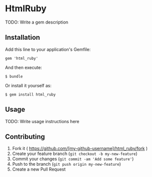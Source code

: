 # HtmlRuby

TODO: Write a gem description

## Installation

Add this line to your application's Gemfile:

    gem 'html_ruby'

And then execute:

    $ bundle

Or install it yourself as:

    $ gem install html_ruby

## Usage

TODO: Write usage instructions here

## Contributing

1. Fork it ( https://github.com/[my-github-username]/html_ruby/fork )
2. Create your feature branch (`git checkout -b my-new-feature`)
3. Commit your changes (`git commit -am 'Add some feature'`)
4. Push to the branch (`git push origin my-new-feature`)
5. Create a new Pull Request
